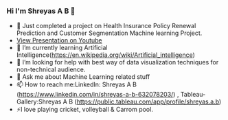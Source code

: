 ### Hi I'm Shreyas A B 👋


- 🔭 Just completed a project on Health Insurance Policy Renewal Prediction and Customer Segmentation Machine learning Project.
- [ View Presentation on Youtube](https://www.youtube.com/watch?v=9Ymq7WSuXDE)
- 🌱 I’m currently learning Artificial Intelligence(https://en.wikipedia.org/wiki/Artificial_intelligence)
- 🤔 I’m looking for help with best way of data visualization techniques for non-technical audience.
- 💬 Ask me about Machine Learning related stuff
- 📫 How to reach me:LinkedIn: Shreyas A B (https://www.linkedin.com/in/shreyas-a-b-632078203/) , Tableau-Gallery:Shreyas A B (https://public.tableau.com/app/profile/shreyas.a.b)
- ⚡I love playing cricket, volleyball & Carrom pool.

